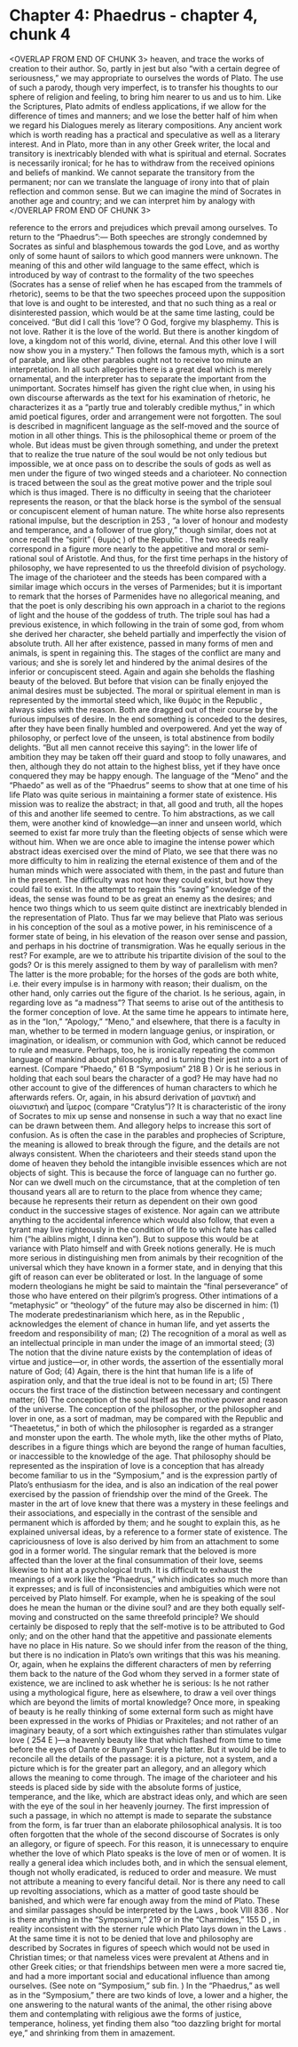 # Chapter 4: Phaedrus - chapter 4, chunk 4

<OVERLAP FROM END OF CHUNK 3>
heaven, and trace the works of creation to their author. So, partly in jest but also “with a certain degree of seriousness,” we may appropriate to ourselves the words of Plato. The use of such a parody, though very imperfect, is to transfer his thoughts to our sphere of religion and feeling, to bring him nearer to us and us to him. Like the Scriptures, Plato admits of endless applications, if we allow for the difference of times and manners; and we lose the better half of him when we regard his Dialogues merely as literary compositions. Any ancient work which is worth reading has a practical and speculative as well as a literary interest. And in Plato, more than in any other Greek writer, the local and transitory is inextricably blended with what is spiritual and eternal. Socrates is necessarily ironical; for he has to withdraw from the received opinions and beliefs of mankind. We cannot separate the transitory from the permanent; nor can we translate the language of irony into that of plain reflection and common sense. But we can imagine the mind of Socrates in another age and country; and we can interpret him by analogy with
</OVERLAP FROM END OF CHUNK 3>

reference to the errors and prejudices which prevail among ourselves. To return to the “Phaedrus”:⁠— Both speeches are strongly condemned by Socrates as sinful and blasphemous towards the god Love, and as worthy only of some haunt of sailors to which good manners were unknown. The meaning of this and other wild language to the same effect, which is introduced by way of contrast to the formality of the two speeches (Socrates has a sense of relief when he has escaped from the trammels of rhetoric), seems to be that the two speeches proceed upon the supposition that love is and ought to be interested, and that no such thing as a real or disinterested passion, which would be at the same time lasting, could be conceived. “But did I call this ‘love’? O God, forgive my blasphemy. This is not love. Rather it is the love of the world. But there is another kingdom of love, a kingdom not of this world, divine, eternal. And this other love I will now show you in a mystery.” Then follows the famous myth, which is a sort of parable, and like other parables ought not to receive too minute an interpretation. In all such allegories there is a great deal which is merely ornamental, and the interpreter has to separate the important from the unimportant. Socrates himself has given the right clue when, in using his own discourse afterwards as the text for his examination of rhetoric, he characterizes it as a “partly true and tolerably credible mythus,” in which amid poetical figures, order and arrangement were not forgotten. The soul is described in magnificent language as the self-moved and the source of motion in all other things. This is the philosophical theme or proem of the whole. But ideas must be given through something, and under the pretext that to realize the true nature of the soul would be not only tedious but impossible, we at once pass on to describe the souls of gods as well as men under the figure of two winged steeds and a charioteer. No connection is traced between the soul as the great motive power and the triple soul which is thus imaged. There is no difficulty in seeing that the charioteer represents the reason, or that the black horse is the symbol of the sensual or concupiscent element of human nature. The white horse also represents rational impulse, but the description in 253 , “a lover of honour and modesty and temperance, and a follower of true glory,” though similar, does not at once recall the “spirit” ( θυμὸς ) of the Republic . The two steeds really correspond in a figure more nearly to the appetitive and moral or semi-rational soul of Aristotle. And thus, for the first time perhaps in the history of philosophy, we have represented to us the threefold division of psychology. The image of the charioteer and the steeds has been compared with a similar image which occurs in the verses of Parmenides; but it is important to remark that the horses of Parmenides have no allegorical meaning, and that the poet is only describing his own approach in a chariot to the regions of light and the house of the goddess of truth. The triple soul has had a previous existence, in which following in the train of some god, from whom she derived her character, she beheld partially and imperfectly the vision of absolute truth. All her after existence, passed in many forms of men and animals, is spent in regaining this. The stages of the conflict are many and various; and she is sorely let and hindered by the animal desires of the inferior or concupiscent steed. Again and again she beholds the flashing beauty of the beloved. But before that vision can be finally enjoyed the animal desires must be subjected. The moral or spiritual element in man is represented by the immortal steed which, like θυμὸς in the Republic , always sides with the reason. Both are dragged out of their course by the furious impulses of desire. In the end something is conceded to the desires, after they have been finally humbled and overpowered. And yet the way of philosophy, or perfect love of the unseen, is total abstinence from bodily delights. “But all men cannot receive this saying”: in the lower life of ambition they may be taken off their guard and stoop to folly unawares, and then, although they do not attain to the highest bliss, yet if they have once conquered they may be happy enough. The language of the “Meno” and the “Phaedo” as well as of the “Phaedrus” seems to show that at one time of his life Plato was quite serious in maintaining a former state of existence. His mission was to realize the abstract; in that, all good and truth, all the hopes of this and another life seemed to centre. To him abstractions, as we call them, were another kind of knowledge⁠—an inner and unseen world, which seemed to exist far more truly than the fleeting objects of sense which were without him. When we are once able to imagine the intense power which abstract ideas exercised over the mind of Plato, we see that there was no more difficulty to him in realizing the eternal existence of them and of the human minds which were associated with them, in the past and future than in the present. The difficulty was not how they could exist, but how they could fail to exist. In the attempt to regain this “saving” knowledge of the ideas, the sense was found to be as great an enemy as the desires; and hence two things which to us seem quite distinct are inextricably blended in the representation of Plato. Thus far we may believe that Plato was serious in his conception of the soul as a motive power, in his reminiscence of a former state of being, in his elevation of the reason over sense and passion, and perhaps in his doctrine of transmigration. Was he equally serious in the rest? For example, are we to attribute his tripartite division of the soul to the gods? Or is this merely assigned to them by way of parallelism with men? The latter is the more probable; for the horses of the gods are both white, i.e. their every impulse is in harmony with reason; their dualism, on the other hand, only carries out the figure of the chariot. Is he serious, again, in regarding love as “a madness”? That seems to arise out of the antithesis to the former conception of love. At the same time he appears to intimate here, as in the “Ion,” “Apology,” “Meno,” and elsewhere, that there is a faculty in man, whether to be termed in modern language genius, or inspiration, or imagination, or idealism, or communion with God, which cannot be reduced to rule and measure. Perhaps, too, he is ironically repeating the common language of mankind about philosophy, and is turning their jest into a sort of earnest. (Compare “Phaedo,” 61 B “Symposium” 218 B ) Or is he serious in holding that each soul bears the character of a god? He may have had no other account to give of the differences of human characters to which he afterwards refers. Or, again, in his absurd derivation of μαντικὴ and οἰωνιστικὴ and ἵμερος (compare “Cratylus”)? It is characteristic of the irony of Socrates to mix up sense and nonsense in such a way that no exact line can be drawn between them. And allegory helps to increase this sort of confusion. As is often the case in the parables and prophecies of Scripture, the meaning is allowed to break through the figure, and the details are not always consistent. When the charioteers and their steeds stand upon the dome of heaven they behold the intangible invisible essences which are not objects of sight. This is because the force of language can no further go. Nor can we dwell much on the circumstance, that at the completion of ten thousand years all are to return to the place from whence they came; because he represents their return as dependent on their own good conduct in the successive stages of existence. Nor again can we attribute anything to the accidental inference which would also follow, that even a tyrant may live righteously in the condition of life to which fate has called him (“he aiblins might, I dinna ken”). But to suppose this would be at variance with Plato himself and with Greek notions generally. He is much more serious in distinguishing men from animals by their recognition of the universal which they have known in a former state, and in denying that this gift of reason can ever be obliterated or lost. In the language of some modern theologians he might be said to maintain the “final perseverance” of those who have entered on their pilgrim’s progress. Other intimations of a “metaphysic” or “theology” of the future may also be discerned in him: (1) The moderate predestinarianism which here, as in the Republic , acknowledges the element of chance in human life, and yet asserts the freedom and responsibility of man; (2) The recognition of a moral as well as an intellectual principle in man under the image of an immortal steed; (3) The notion that the divine nature exists by the contemplation of ideas of virtue and justice⁠—or, in other words, the assertion of the essentially moral nature of God; (4) Again, there is the hint that human life is a life of aspiration only, and that the true ideal is not to be found in art; (5) There occurs the first trace of the distinction between necessary and contingent matter; (6) The conception of the soul itself as the motive power and reason of the universe. The conception of the philosopher, or the philosopher and lover in one, as a sort of madman, may be compared with the Republic and “Theaetetus,” in both of which the philosopher is regarded as a stranger and monster upon the earth. The whole myth, like the other myths of Plato, describes in a figure things which are beyond the range of human faculties, or inaccessible to the knowledge of the age. That philosophy should be represented as the inspiration of love is a conception that has already become familiar to us in the “Symposium,” and is the expression partly of Plato’s enthusiasm for the idea, and is also an indication of the real power exercised by the passion of friendship over the mind of the Greek. The master in the art of love knew that there was a mystery in these feelings and their associations, and especially in the contrast of the sensible and permanent which is afforded by them; and he sought to explain this, as he explained universal ideas, by a reference to a former state of existence. The capriciousness of love is also derived by him from an attachment to some god in a former world. The singular remark that the beloved is more affected than the lover at the final consummation of their love, seems likewise to hint at a psychological truth. It is difficult to exhaust the meanings of a work like the “Phaedrus,” which indicates so much more than it expresses; and is full of inconsistencies and ambiguities which were not perceived by Plato himself. For example, when he is speaking of the soul does he mean the human or the divine soul? and are they both equally self-moving and constructed on the same threefold principle? We should certainly be disposed to reply that the self-motive is to be attributed to God only; and on the other hand that the appetitive and passionate elements have no place in His nature. So we should infer from the reason of the thing, but there is no indication in Plato’s own writings that this was his meaning. Or, again, when he explains the different characters of men by referring them back to the nature of the God whom they served in a former state of existence, we are inclined to ask whether he is serious: Is he not rather using a mythological figure, here as elsewhere, to draw a veil over things which are beyond the limits of mortal knowledge? Once more, in speaking of beauty is he really thinking of some external form such as might have been expressed in the works of Phidias or Praxiteles; and not rather of an imaginary beauty, of a sort which extinguishes rather than stimulates vulgar love ( 254 E )⁠—a heavenly beauty like that which flashed from time to time before the eyes of Dante or Bunyan? Surely the latter. But it would be idle to reconcile all the details of the passage: it is a picture, not a system, and a picture which is for the greater part an allegory, and an allegory which allows the meaning to come through. The image of the charioteer and his steeds is placed side by side with the absolute forms of justice, temperance, and the like, which are abstract ideas only, and which are seen with the eye of the soul in her heavenly journey. The first impression of such a passage, in which no attempt is made to separate the substance from the form, is far truer than an elaborate philosophical analysis. It is too often forgotten that the whole of the second discourse of Socrates is only an allegory, or figure of speech. For this reason, it is unnecessary to enquire whether the love of which Plato speaks is the love of men or of women. It is really a general idea which includes both, and in which the sensual element, though not wholly eradicated, is reduced to order and measure. We must not attribute a meaning to every fanciful detail. Nor is there any need to call up revolting associations, which as a matter of good taste should be banished, and which were far enough away from the mind of Plato. These and similar passages should be interpreted by the Laws , book VIII 836 . Nor is there anything in the “Symposium,” 219 or in the “Charmides,” 155 D , in reality inconsistent with the sterner rule which Plato lays down in the Laws . At the same time it is not to be denied that love and philosophy are described by Socrates in figures of speech which would not be used in Christian times; or that nameless vices were prevalent at Athens and in other Greek cities; or that friendships between men were a more sacred tie, and had a more important social and educational influence than among ourselves. (See note on “Symposium,” sub fin. ) In the “Phaedrus,” as well as in the “Symposium,” there are two kinds of love, a lower and a higher, the one answering to the natural wants of the animal, the other rising above them and contemplating with religious awe the forms of justice, temperance, holiness, yet finding them also “too dazzling bright for mortal eye,” and shrinking from them in amazement.